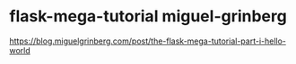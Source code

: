 # flask-mega-tutorial miguel-grinberg
https://blog.miguelgrinberg.com/post/the-flask-mega-tutorial-part-i-hello-world
